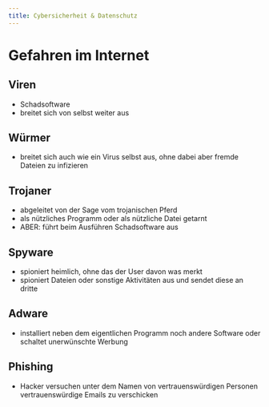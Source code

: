 ```yaml
---
title: Cybersicherheit & Datenschutz
---
```


# Gefahren im Internet

## Viren
- Schadsoftware
- breitet sich von selbst weiter aus

## Würmer
- breitet sich auch wie ein Virus selbst aus, ohne dabei aber fremde Dateien zu infizieren

## Trojaner
- abgeleitet von der Sage vom trojanischen Pferd
- als nützliches Programm oder als nützliche Datei getarnt
- ABER: führt beim Ausführen Schadsoftware aus

## Spyware
- spioniert heimlich, ohne das der User davon was merkt
- spioniert Dateien oder sonstige Aktivitäten aus und sendet diese an dritte

## Adware
- installiert neben dem eigentlichen Programm noch andere Software oder schaltet unerwünschte Werbung

## Phishing
- Hacker versuchen unter dem Namen von vertrauenswürdigen Personen vertrauenswürdige Emails zu verschicken

